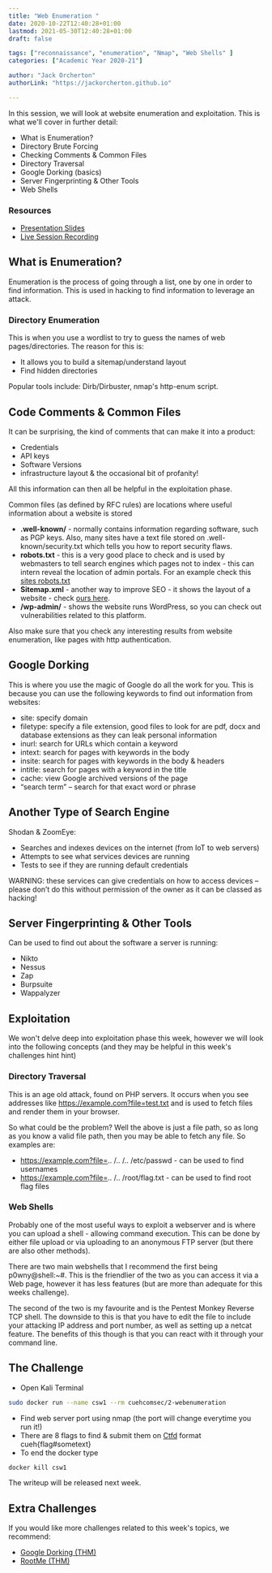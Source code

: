 ```yaml
---
title: "Web Enumeration "
date: 2020-10-22T12:40:28+01:00
lastmod: 2021-05-30T12:40:28+01:00
draft: false

tags: ["reconnaissance", "enumeration", "Nmap", "Web Shells" ]
categories: ["Academic Year 2020-21"]

author: "Jack Orcherton" 
authorLink: "https://jackorcherton.github.io"

---
```


In this session, we will look at website enumeration and exploitation. This is what we'll cover in further detail:

- What is Enumeration?
- Directory Brute Forcing
- Checking Comments & Common Files
- Directory Traversal
- Google Dorking (basics)
- Server Fingerprinting & Other Tools
- Web Shells

### Resources
- [Presentation Slides](webEnumeration.pdf) 
- [Live Session Recording](https://www.twitch.tv/videos/779063041) 

## What is Enumeration?
Enumeration is the process of going through a list, one by one in order to find information. This is used in hacking to find information to leverage an attack.

### Directory Enumeration
This is when you use a wordlist to try to 
guess the names of web pages/directories. The reason for this is:

- It allows you to build a sitemap/understand layout
- Find hidden directories

Popular tools include: Dirb/Dirbuster, nmap's http-enum script. 


## Code Comments & Common Files
It can be surprising, the kind of comments that can make it into a product:
- Credentials
- API keys
- Software Versions
- infrastructure layout & the occasional bit of profanity!

All this information can then all be helpful in the exploitation phase. 

Common files (as defined by RFC rules) are locations where useful information about a website is stored
- **.well-known/** - normally contains information regarding software, such as PGP keys. Also, many sites have a text file stored on .well-known/security.txt which tells you how to report security flaws. 
- **robots.txt** - this is a very good place to check and is used by webmasters to tell search engines which pages not to index - this can intern reveal the location of admin portals. For an example check this [sites robots.txt](/robots.txt)
- **Sitemap.xml** - another way to improve SEO - it shows the layout of a website - check [ours here](/sitemap.xml). 
- **/wp-admin/** - shows the website runs WordPress, so you can check out vulnerabilities related to this platform. 

Also make sure that you check any interesting results from website enumeration, like pages with http authentication.

## Google Dorking
This is where you use the magic of Google do all the work for you. This is because you can use the following keywords to find out information from websites:

- site: specify domain
- filetype: specify a file extension, good files to look for are pdf, docx and database extensions as they can leak personal information 
- inurl: search for URLs which contain a keyword
- intext: search for pages with keywords in the body
- insite: search for pages with keywords in the body & headers
- intitle: search for pages with a keyword in the title
- cache: view Google archived versions of the page
- “search term” – search for that exact    word or phrase

## Another Type of Search Engine
Shodan & ZoomEye:
- Searches and indexes devices on the internet (from IoT to web servers)
- Attempts to see what services devices are running
- Tests to see if they are running default credentials

WARNING: these services can give credentials on how to access devices – please don’t do this without permission of the owner as it can be classed as hacking!

## Server Fingerprinting & Other Tools
Can be used to find out about the software a server is running:
- Nikto
- Nessus
- Zap
- Burpsuite
- Wappalyzer

## Exploitation
We won't delve deep into exploitation phase this week, however we will look into the following concepts (and they may be helpful in this week's challenges hint hint)

### Directory Traversal
This is an age old attack, found on PHP servers. It occurs when you see addresses like https://example.com?file=test.txt and is used to fetch files and render them in your browser.

So what could be the problem? Well the above is just a file path, so as long as you know a valid file path, then you may be able to fetch any file. So examples are:
- https://example.com?file=.. /.. /.. /etc/passwd - can be used to find usernames
- https://example.com?file=.. /.. /root/flag.txt - can be used to find root flag files

### Web Shells 
Probably one of the most useful ways to exploit a webserver and is where you can upload a shell - allowing command execution. This can be done by either file upload or via uploading to an anonymous FTP server (but there are also other methods). 

There are two main webshells that I recommend the first being p0wny@shell:~#. This is the friendlier of the two as you can access it via a Web page, however it has less features (but are more than adequate for this weeks challenge). 

The second of the two is my favourite and is the Pentest Monkey Reverse TCP shell. The downside to this is that you have to edit the file to include your attacking IP address and port number, as well as setting up a netcat feature. The benefits of this though is that you can react with it through your command line.

## The Challenge
- Open Kali Terminal
```sh
sudo docker run --name csw1 --rm cuehcomsec/2-webenumeration
```
- Find web server port using nmap (the port will change everytime
you run it!)
- There are 8 flags to find & submit them on [Ctfd](https://cueh-comsec.ctfd.io/) format cueh{flag#sometext}
- To end the docker type 
```sh
docker kill csw1
```

The writeup will be released next week. 

## Extra Challenges
If you would like more challenges related to this week's topics, we recommend:

- [Google Dorking (THM)](https://tryhackme.com/room/GOOGLEDORKING)
- [RootMe (THM)](https://tryhackme.com/room/rrootme) 
